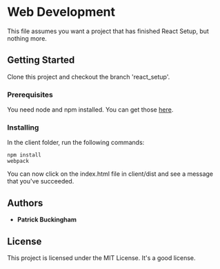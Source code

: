 # Web Development

This file assumes you want a project that has finished React Setup, but nothing more.

## Getting Started

Clone this project and checkout the branch 'react_setup'.

### Prerequisites

You need node and npm installed. You can get those [here](https://www.npmjs.com/get-npm).

### Installing

In the client folder, run the following commands:

```
npm install
webpack
```

You can now click on the index.html file in client/dist and see a message that you've succeeded.

## Authors

* **Patrick Buckingham**

## License

This project is licensed under the MIT License. It's a good license.
